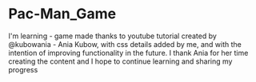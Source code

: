# Pac-Man_Game
I'm learning - game made thanks to youtube tutorial created by @kubowania - Ania Kubow, with css details added by me, and with the intention of improving functionality in the future. 
I thank Ania for her time creating the content and I hope to continue learning and sharing my progress 
